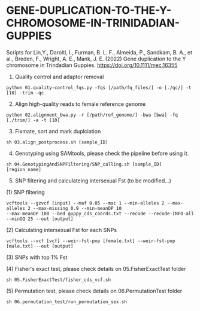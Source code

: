 # GENE-DUPLICATION-TO-THE-Y-CHROMOSOME-IN-TRINIDADIAN-GUPPIES
Scripts for Lin,Y., Darolti, I., Furman, B. L. F., Almeida, P., Sandkam, B. A., et al., Breden, F., Wright, A. E., Mank, J. E. (2022) Gene duplication to the Y chromosome in Trindadian Guppies. https://doi.org/10.1111/mec.16355

1. Quality control and adaptor removal
```
python 01.quality-control_fqs.py -fqs [/path/fq_files/] -o [./qc/] -t [10] -trim -qc
```

2. Align high-quality reads to female reference genome 
```
python 02.alignment_bwa.py -r [/path/ref_genome/] -bwa [bwa] -fq [./trim/] -a -t [10]
```

3. Fixmate, sort and mark duplciation
```
sh 03.align_postprocess.sh [sample_ID]
```

4. Genotyping using SAMtools, please check the pipeline before using it. 
```
sh 04.GenotypingAndSNPFiltering/SNP_calling.sh [sample_ID] [region_name]
```

5. SNP filtering and calculateing intersexual Fst (to be modified...)

(1) SNP filtering
```
vcftools --gzvcf [input] --maf 0.05 --mac 1 --min-alleles 2 --max-alleles 2 --max-missing 0.9 --min-meanDP 10 
--max-meanDP 100 --bed guppy_cds_coords.txt --recode --recode-INFO-all --minGQ 25 --out [output]
```


(2) Calculating intersexual Fst for each SNPs
```
vcftools --vcf [vcf] --weir-fst-pop [female.txt] --weir-fst-pop [male.txt] --out [output]
```

(3) SNPs with top 1% Fst 

(4) Fisher's exact test, please check details on 05.FisherExactTest folder
```
sh 05.FisherExactTest/fisher_cds_vcf.sh
```

(5) Permutation test, please check details on 06.PermutationTest folder
```
sh 06.permutation_test/run_permutation_sex.sh
``` 



